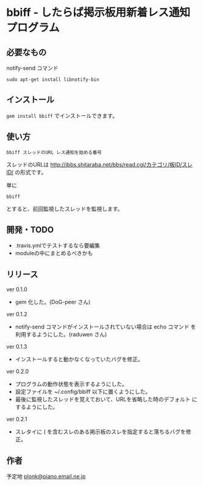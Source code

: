 # bbiff - したらば掲示板用新着レス通知プログラム

## 必要なもの

notify-send コマンド

    sudo apt-get install libnotify-bin

## インストール

`gem install bbiff` でインストールできます。

## 使い方

	bbiff スレッドのURL レス通知を始める番号

スレッドのURLは http://jbbs.shitaraba.net/bbs/read.cgi/カテゴリ/板ID/スレID/
の形式です。

単に

	bbiff

とすると、前回監視したスレッドを監視します。

## 開発・TODO

- .travis.ymlでテストするなら要編集
- moduleの中にまとめるべきかも

## リリース

ver 0.1.0
  * gem 化した。(DoG-peer さん)
  
ver 0.1.2
  * notify-send コマンドがインストールされていない場合は echo コマンド
    を利用するようにした。(raduwen さん)

ver 0.1.3
  * インストールすると動かなくなっていたバグを修正。

ver 0.2.0
  * プログラムの動作状態を表示するようにした。
  * 設定ファイルを ~/.config/bbiff 以下に置くようにした。
  * 最後に監視したスレッドを覚えておいて、URLを省略した時のデフォルト
    にするようにした。

ver 0.2.1
  * スレタイに ( を含むスレのある掲示板のスレを指定すると落ちるバグを修正。

## 作者

予定地 <plonk@piano.email.ne.jp>
